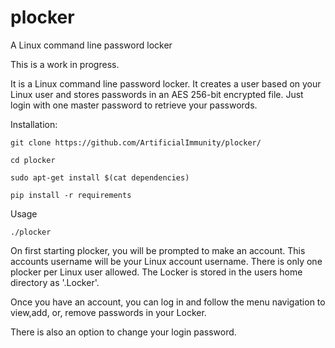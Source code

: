 # plocker
A Linux command line password locker

This is a work in progress.

It is a Linux command line password locker. It creates a user based on your Linux user and stores passwords in an AES 256-bit encrypted file. Just login with one master password to retrieve your passwords.

Installation:

`git clone https://github.com/ArtificialImmunity/plocker/`

`cd plocker`

`sudo apt-get install $(cat dependencies)`

`pip install -r requirements`

Usage

`./plocker`

On first starting plocker, you will be prompted to make an account. This accounts username will be your Linux account username. There is only one plocker per Linux user allowed. The Locker is stored in the users home directory as '.Locker'.

Once you have an account, you can log in and follow the menu navigation to view,add, or, remove passwords in your Locker.

There is also an option to change your login password.
